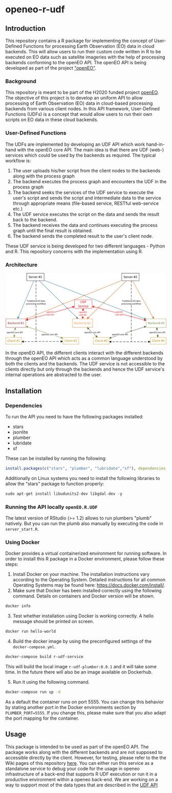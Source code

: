 # openeo-r-udf

## Introduction
This repository contains a R package for implementing the concept of User-Defined Functions for processing Earth Observation (EO) data in cloud backends. This will allow users to run their custom code written in R to be executed on EO data such as satellite imageries with the help of processing backends conforming to the openEO API. The openEO API is being developed as part of the project ["openEO"](https://github.com/Open-EO).

### Background
This repository is meant to be part of the H2020 funded project [openEO](http://openeo.org). The objective of this project is to develop an uniform API to allow processing of Earth Observation (EO) data in cloud-based processing backends from various client nodes. In this API framework, User-Defined Functions (UDFs) is a concept that would allow users to run their own scripts on EO data in these cloud backends.

### User-Defined Functions
The UDFs are implemented by developing an UDF API which work hand-in-hand with the openEO core API. The main idea is that there are UDF (web-) services which could be used by the backends as required. The typical workflow is:

1. The user uploads his/her script from the client nodes to the backends along with the process graph
2. The backend executes the process graph and encounters the UDF in the process graph
3. The backend seeks the services of the UDF service to execute the user's script and sends the script and intermediate data to the service through appropriate means (file-based service, RESTful web-service etc.)
4. The UDF service executes the script on the data and sends the result back to the backend.
5. The backend receives the data and continues executing the process graph until the final result is obtained.
6. The backend sends the completed result to the user's client node.

These UDF service is being developed for two different languages - Python and R. This repository concerns with the implementation using R.

### Architecture

![openEO UDF Architecture](https://github.com/Open-EO/openeo-r-udf/blob/master/data/openeo_github.png)

In the openEO API, the different clients interact with the different backends through the openEO API which acts as a common language understood by both the clients and the backends. The UDF service is not accessible to the clients directly but only through the backends and hence the UDF service's internal operations are abstracted to the user.

## Installation

### Dependencies
To run the API you need to have the following packages installed:
 * stars
 * jsonlite
 * plumber
 * lubridate
 * sf

These can be installed by running the following:

```r
install.packages(c("stars", "plumber", "lubridate","sf"), dependencies = TRUE)
```

Additionally on Linux systems you need to install the following libraries to allow the "stars" package to function properly:
```r
sudo apt-get install libudunits2-dev libgdal-dev -y
```

### Running the API locally `openEO.R.UDF`
The latest version of RStudio (>= 1.2) allows to run plumbers "plumb" natively. But you can run the plumb also manually by executing the code in `server_start.R`.

### Using Docker
Docker provides a virtual containerized environment for running software. In order to install this R package in a Docker environment, please follow these steps:

1. Install Docker on your machine. The installation instructions vary according to the Operating System. Detailed instructions for all common Operating Systems may be found here: <https://docs.docker.com/install/>.
2. Make sure that Docker has been installed correctly using the following command. Details on containers and Docker version will be shown.
```bash
docker info
```
3. Test whether installation using Docker is working correctly. A hello message should be printed on screen. 
```bash
docker run hello-world
```
4. Build the docker image by using the preconfigured settings of the `docker-compose.yml`.
```bash
docker-compose build r-udf-service
```
This will build the local image `r-udf-plumber:0.0.1` and it will take some time. In the future there will also be an image available on Dockerhub.

5. Run it using the following command.
```bash
docker-compose run up -d
```
As a default the container runs on port 5555. You can change this behavior by stating another port in the Docker environments section by `PLUMBER_PORT=5555`. If you change this, please make sure that you also adapt the port mapping for the container.

## Usage
This package is intended to be used as part of the openEO API. The package works along with the different backends and are not supposed to accessible directly by the client. However, for testing, please refer to the the Wiki pages of this repository [here](https://github.com/Open-EO/openeo-r-udf/wiki).
You can either run this service as a standalone service to debug your code for the usage in openeo infrastructure of a back-end that supports R UDF execution or run it in a productive environment within a openeo back-end. We are working on a way to support most of the data types that are described in the [UDF API](https://open-eo.github.io/openeo-udf/api_docs/)
